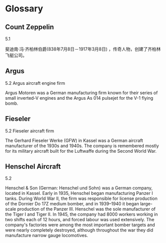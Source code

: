 # Glossary

## Count Zeppelin
5.1

斐迪南·冯·齐柏林伯爵(838年7月8日－1917年3月8日) ，传奇人物，创建了齐柏林飞艇公司。

## Argus
5.2 Argus aircraft engine firm

Argus Motoren was a German manufacturing firm known for their series of small inverted-V engines and the Argus As 014 pulsejet for the V-1 flying bomb.

## Fieseler
5.2 Fieseler aircraft firm

The Gerhard Fieseler Werke (GFW) in Kassel was a German aircraft manufacturer of the 1930s and 1940s. The company is remembered mostly for its military aircraft built for the Luftwaffe during the Second World War.

## Henschel Aircraft
5.2

Henschel & Son (German: Henschel und Sohn) was a German company, located in Kassel. 
Early in 1935, Henschel began manufacturing Panzer I tanks. During World War II, the firm was responsible for license production of the Dornier Do 17Z medium bomber, and in 1939–1940 it began large-scale production of the Panzer III. Henschel was the sole manufacturer of the Tiger I and Tiger II. In 1945, the company had 8000 workers working in two shifts each of 12 hours, and forced labour was used extensively. The company's factories were among the most important bomber targets and were nearly completely destroyed, although throughout the war they did manufacture narrow gauge locomotives.
